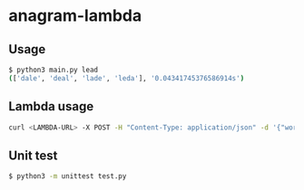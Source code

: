 # anagram-lambda

## Usage
```bash
$ python3 main.py lead
(['dale', 'deal', 'lade', 'leda'], '0.04341745376586914s')
```

## Lambda usage
```bash
curl <LAMBDA-URL> -X POST -H "Content-Type: application/json" -d '{"word":"dog"}'
```

## Unit test
```bash
$ python3 -m unittest test.py
```
